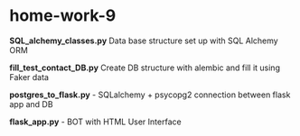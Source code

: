 # home-work-9

**SQL_alchemy_classes.py** Data base structure set up with SQL Alchemy ORM

**fill_test_contact_DB.py** Create DB structure with alembic  and fill it using Faker data

**postgres_to_flask.py** - SQLalchemy + psycopg2 connection between flask app and DB

**flask_app.py** - BOT with HTML User Interface
